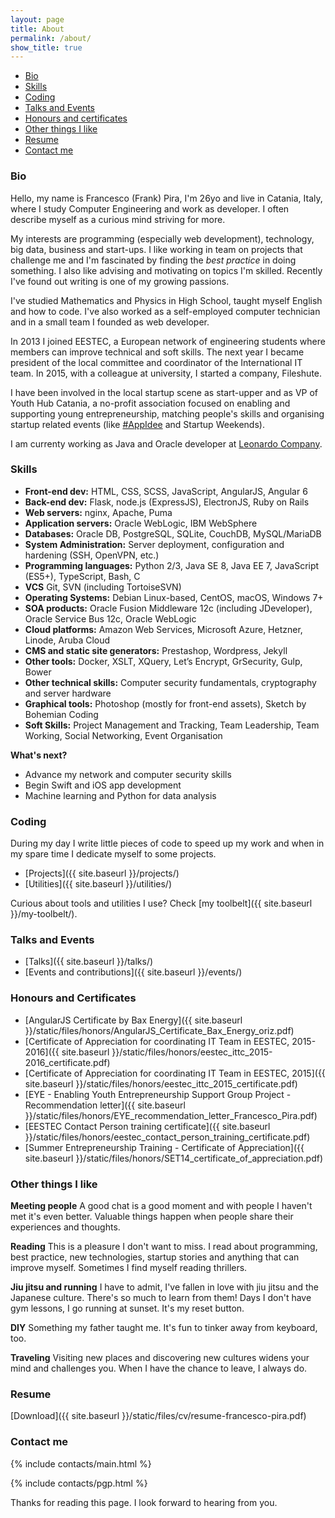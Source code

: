 ```yaml
---
layout: page
title: About
permalink: /about/
show_title: true
---
```


- [Bio](#bio)
- [Skills](#skills)
- [Coding](#coding)
- [Talks and Events](#talks-and-events)
- [Honours and certificates](#honours-and-certificates)
- [Other things I like](#other-things-i-like)
- [Resume](#resume)
- [Contact me](#contact-me)

### Bio

Hello, my name is Francesco (Frank) Pira, I'm 26yo and live in Catania, Italy, where I study Computer Engineering and work as developer. I often describe myself as a curious mind striving for more.

My interests are programming (especially web development), technology, big data, business and start-ups. I like working in team on projects that challenge me and I'm fascinated by finding the *best practice* in doing something. I also like advising and motivating on topics I'm skilled. Recently I've found out writing is one of my growing passions.

I've studied Mathematics and Physics in High School, taught myself English and how to code. I've also worked as a self-employed computer technician and in a small team I founded as web developer.

In 2013 I joined EESTEC, a European network of engineering students where members can improve technical and soft skills. The next year I became president of the local committee and coordinator of the International IT team. In 2015, with a colleague at university, I started a company, Fileshute.

I have been involved in the local startup scene as start-upper and as VP of Youth Hub Catania, a no-profit association focused on enabling and supporting young entrepreneurship, matching people's skills and organising startup related events (like [#AppIdee](https://twitter.com/hashtag/AppIdee?src=hash) and Startup Weekends).

I am currenty working as Java and Oracle developer at [Leonardo Company](http://leonardocompany.com/en).

### Skills

- **Front-end dev:** HTML, CSS, SCSS, JavaScript, AngularJS, Angular 6
- **Back-end dev:** Flask, node.js (ExpressJS), ElectronJS, Ruby on Rails
- **Web servers:** nginx, Apache, Puma
- **Application servers:** Oracle WebLogic, IBM WebSphere
- **Databases:** Oracle DB, PostgreSQL, SQLite, CouchDB, MySQL/MariaDB
- **System Administration:** Server deployment, configuration and hardening (SSH, OpenVPN, etc.)
- **Programming languages:** Python 2/3, Java SE 8, Java EE 7, JavaScript (ES5+), TypeScript, Bash, C
- **VCS** Git, SVN (including TortoiseSVN)
- **Operating Systems:** Debian Linux-based, CentOS, macOS, Windows 7+
- **SOA products:** Oracle Fusion Middleware 12c (including JDeveloper), Oracle Service Bus 12c, Oracle WebLogic
- **Cloud platforms:** Amazon Web Services, Microsoft Azure, Hetzner, Linode, Aruba Cloud
- **CMS and static site generators:** Prestashop, Wordpress, Jekyll
- **Other tools:** Docker, XSLT, XQuery, Let’s Encrypt, GrSecurity, Gulp, Bower
- **Other technical skills:** Computer security fundamentals, cryptography and server hardware
- **Graphical tools:** Photoshop (mostly for front-end assets), Sketch by Bohemian Coding
- **Soft Skills:** Project Management and Tracking, Team Leadership, Team Working, Social Networking, Event Organisation

**What's next?**

- Advance my network and computer security skills
- Begin Swift and iOS app development
- Machine learning and Python for data analysis

### Coding

During my day I write little pieces of code to speed up my work and when in my spare time I dedicate myself to some projects.

- [Projects]({{ site.baseurl }}/projects/)
- [Utilities]({{ site.baseurl }}/utilities/)

Curious about tools and utilities I use? Check [my toolbelt]({{ site.baseurl }}/my-toolbelt/).

### Talks and Events

- [Talks]({{ site.baseurl }}/talks/)
- [Events and contributions]({{ site.baseurl }}/events/)

### Honours and Certificates

- [AngularJS Certificate by Bax Energy]({{ site.baseurl }}/static/files/honors/AngularJS_Certificate_Bax_Energy_oriz.pdf)
- [Certificate of Appreciation for coordinating IT Team in EESTEC, 2015-2016]({{ site.baseurl }}/static/files/honors/eestec_ittc_2015-2016_certificate.pdf)
- [Certificate of Appreciation for coordinating IT Team in EESTEC, 2015]({{ site.baseurl }}/static/files/honors/eestec_ittc_2015_certificate.pdf)
- [EYE - Enabling Youth Entrepreneurship Support Group Project - Recommendation letter]({{ site.baseurl }}/static/files/honors/EYE_recommendation_letter_Francesco_Pira.pdf)
- [EESTEC Contact Person training certificate]({{ site.baseurl }}/static/files/honors/eestec_contact_person_training_certificate.pdf)
- [Summer Entrepreneurship Training - Certificate of Appreciation]({{ site.baseurl }}/static/files/honors/SET14_certificate_of_appreciation.pdf)

### Other things I like

**Meeting people** A good chat is a good moment and with people I haven't met it's even better. Valuable things happen when people share their experiences and thoughts.

**Reading** This is a pleasure I don't want to miss. I read about programming, best practice, new technologies, startup stories and anything that can improve myself.
Sometimes I find myself reading thrillers.

**Jiu jitsu and running** I have to admit, I've fallen in love with jiu jitsu and the Japanese culture. There's so much to learn from them! Days I don't have gym lessons, I go running at sunset. It's my reset button.

**DIY** Something my father taught me. It's fun to tinker away from keyboard, too.

**Traveling** Visiting new places and discovering new cultures widens your mind and challenges you. When I have the chance to leave, I always do.

### Resume

[Download]({{ site.baseurl }}/static/files/cv/resume-francesco-pira.pdf)

### Contact me

{% include contacts/main.html %}

{% include contacts/pgp.html %}

Thanks for reading this page. I look forward to hearing from you.
